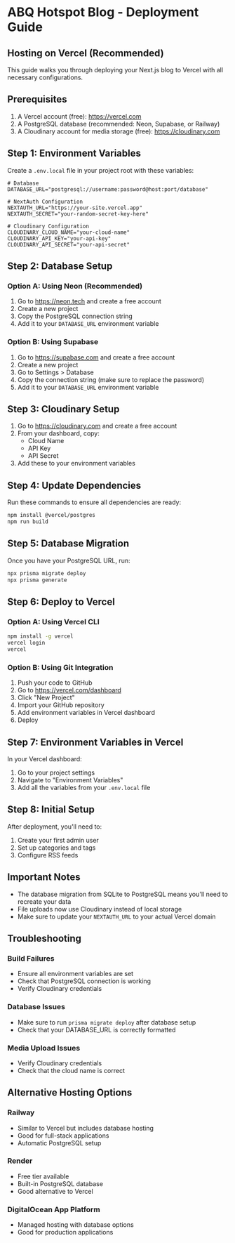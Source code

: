# ABQ Hotspot Blog - Deployment Guide

## Hosting on Vercel (Recommended)

This guide walks you through deploying your Next.js blog to Vercel with all necessary configurations.

## Prerequisites

1. A Vercel account (free): https://vercel.com
2. A PostgreSQL database (recommended: Neon, Supabase, or Railway)
3. A Cloudinary account for media storage (free): https://cloudinary.com

## Step 1: Environment Variables

Create a `.env.local` file in your project root with these variables:

```env
# Database
DATABASE_URL="postgresql://username:password@host:port/database"

# NextAuth Configuration
NEXTAUTH_URL="https://your-site.vercel.app"
NEXTAUTH_SECRET="your-random-secret-key-here"

# Cloudinary Configuration
CLOUDINARY_CLOUD_NAME="your-cloud-name"
CLOUDINARY_API_KEY="your-api-key"
CLOUDINARY_API_SECRET="your-api-secret"
```

## Step 2: Database Setup

### Option A: Using Neon (Recommended)
1. Go to https://neon.tech and create a free account
2. Create a new project
3. Copy the PostgreSQL connection string
4. Add it to your `DATABASE_URL` environment variable

### Option B: Using Supabase
1. Go to https://supabase.com and create a free account
2. Create a new project
3. Go to Settings > Database
4. Copy the connection string (make sure to replace the password)
5. Add it to your `DATABASE_URL` environment variable

## Step 3: Cloudinary Setup

1. Go to https://cloudinary.com and create a free account
2. From your dashboard, copy:
   - Cloud Name
   - API Key
   - API Secret
3. Add these to your environment variables

## Step 4: Update Dependencies

Run these commands to ensure all dependencies are ready:

```bash
npm install @vercel/postgres
npm run build
```

## Step 5: Database Migration

Once you have your PostgreSQL URL, run:

```bash
npx prisma migrate deploy
npx prisma generate
```

## Step 6: Deploy to Vercel

### Option A: Using Vercel CLI
```bash
npm install -g vercel
vercel login
vercel
```

### Option B: Using Git Integration
1. Push your code to GitHub
2. Go to https://vercel.com/dashboard
3. Click "New Project"
4. Import your GitHub repository
5. Add environment variables in Vercel dashboard
6. Deploy

## Step 7: Environment Variables in Vercel

In your Vercel dashboard:
1. Go to your project settings
2. Navigate to "Environment Variables"
3. Add all the variables from your `.env.local` file

## Step 8: Initial Setup

After deployment, you'll need to:
1. Create your first admin user
2. Set up categories and tags
3. Configure RSS feeds

## Important Notes

- The database migration from SQLite to PostgreSQL means you'll need to recreate your data
- File uploads now use Cloudinary instead of local storage
- Make sure to update your `NEXTAUTH_URL` to your actual Vercel domain

## Troubleshooting

### Build Failures
- Ensure all environment variables are set
- Check that PostgreSQL connection is working
- Verify Cloudinary credentials

### Database Issues
- Make sure to run `prisma migrate deploy` after database setup
- Check that your DATABASE_URL is correctly formatted

### Media Upload Issues
- Verify Cloudinary credentials
- Check that the cloud name is correct

## Alternative Hosting Options

### Railway
- Similar to Vercel but includes database hosting
- Good for full-stack applications
- Automatic PostgreSQL setup

### Render
- Free tier available
- Built-in PostgreSQL database
- Good alternative to Vercel

### DigitalOcean App Platform
- Managed hosting with database options
- Good for production applications 